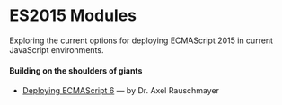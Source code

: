 # ES2015 Modules
Exploring the current options for deploying ECMAScript 2015 in current JavaScript environments.

#### Building on the shoulders of giants
* [Deploying ECMAScript 6](http://www.2ality.com/2015/04/deploying-es6.html) &mdash; by Dr. Axel Rauschmayer

